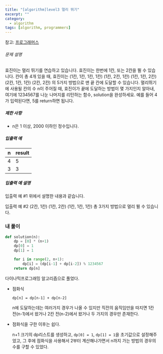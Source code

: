 ```yaml
---
title: "[algorithm]level3 멀리 뛰기"
excerpt: ""
category:
  - algorithm
tags: [algorithm, programmers]
---
```


참고: [프로그래머스](https://programmers.co.kr/learn/courses/30/lessons/12914)

###### 문제 설명

효진이는 멀리 뛰기를 연습하고 있습니다. 효진이는 한번에 1칸, 또는 2칸을 뛸 수 있습니다. 칸이 총 4개 있을 때, 효진이는
(1칸, 1칸, 1칸, 1칸)
(1칸, 2칸, 1칸)
(1칸, 1칸, 2칸)
(2칸, 1칸, 1칸)
(2칸, 2칸)
의 5가지 방법으로 맨 끝 칸에 도달할 수 있습니다. 멀리뛰기에 사용될 칸의 수 n이 주어질 때, 효진이가 끝에 도달하는 방법이 몇 가지인지 알아내, 여기에 1234567를 나눈 나머지를 리턴하는 함수, solution을 완성하세요. 예를 들어 4가 입력된다면, 5를 return하면 됩니다.

##### 제한 사항

- n은 1 이상, 2000 이하인 정수입니다.

##### 입출력 예

| n    | result |
| ---- | ------ |
| 4    | 5      |
| 3    | 3      |

##### 입출력 예 설명

입출력 예 #1
위에서 설명한 내용과 같습니다.

입출력 예 #2
(2칸, 1칸)
(1칸, 2칸)
(1칸, 1칸, 1칸)
총 3가지 방법으로 멀리 뛸 수 있습니다.



### 내 풀이

```python
def solution(n):
    dp = [0] * (n+1)
    dp[0] = 1
    dp[1] = 1

    for i in range(2, n+1):
        dp[i] = (dp[i-1] + dp[i-2]) % 1234567
    return dp[n]
```

다이나믹프로그래밍 알고리즘으로 풀었다. 

- 점화식

  `dp[n] = dp[n-1] + dp[n-2]`

  n에 도달하는데는 여러가지 경우가 나올 수 있지만 직전의 움직임만을 따지면 1칸 전(n-1)에서 왔거나 2칸 전(n-2)에서 왔거나 두 가지의 경우만 존재한다.

- 점화식을 구한 이후는 쉽다.

  n+1 크기의 dp리스트를 생성하고, `dp[0] = 1`, `dp[1] = 1`을 초기값으로 설정해주었고, 그 후에 점화식을 사용해서 2부터 계산해나가면서 n까지 가는 방법의 경우의 수를 구할 수 있었다.